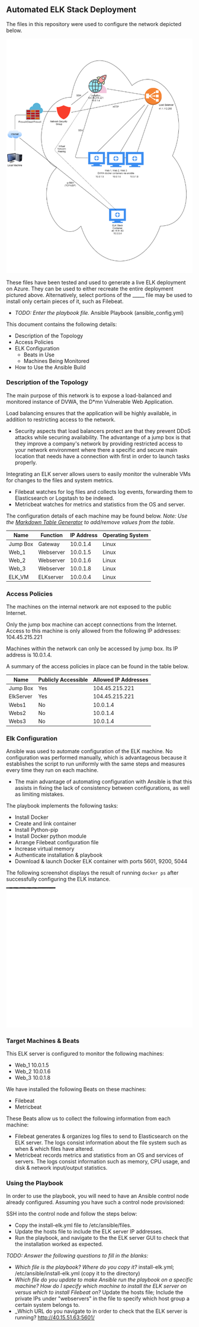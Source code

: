 ## Automated ELK Stack Deployment

The files in this repository were used to configure the network depicted below.

![TODO: Update the path with the name of your diagram](Diagrams/network_diagram.png)

These files have been tested and used to generate a live ELK deployment on Azure. They can be used to either recreate the entire deployment pictured above. Alternatively, select portions of the _____ file may be used to install only certain pieces of it, such as Filebeat.

  - _TODO: Enter the playbook file._
  Ansible Playbook (ansible_config.yml)

This document contains the following details:
- Description of the Topology
- Access Policies
- ELK Configuration
  - Beats in Use
  - Machines Being Monitored
- How to Use the Ansible Build


### Description of the Topology

The main purpose of this network is to expose a load-balanced and monitored instance of DVWA, the D*mn Vulnerable Web Application.

Load balancing ensures that the application will be highly available, in addition to restricting access to the network.
- Security aspects that load balancers protect are that they prevent DDoS attacks while securing availability. The advantange of a jump box is that they improve a company's network by providing restricted access to your network environment where there a specific and secure main location that needs have a connection with first in order to launch tasks properly.   

Integrating an ELK server allows users to easily monitor the vulnerable VMs for changes to the files and system metrics.
- Filebeat watches for log files and collects log events, forwarding them to Elasticsearch or Logstash to be indexed.
- Metricbeat watches for metrics and statistics from the OS and server.

The configuration details of each machine may be found below.
_Note: Use the [Markdown Table Generator](http://www.tablesgenerator.com/markdown_tables) to add/remove values from the table_.

| Name     | Function | IP Address | Operating System |
|----------|----------|------------|------------------|
| Jump Box | Gateway  | 10.0.1.4   | Linux            |
| Web_1    | Webserver| 10.0.1.5   | Linux            |
| Web_2    | Webserver| 10.0.1.6   | Linux            |
| Web_3    | Webserver| 10.0.1.8   | Linux            |
| ELK_VM   | ELKserver| 10.0.0.4   | Linux            |

### Access Policies

The machines on the internal network are not exposed to the public Internet. 

Only the jump box machine can accept connections from the Internet. Access to this machine is only allowed from the following IP addresses: 104.45.215.221


Machines within the network can only be accessed by jump box. Its IP address is 10.0.1.4.


A summary of the access policies in place can be found in the table below.

| Name     | Publicly Accessible | Allowed IP Addresses |
|----------|---------------------|----------------------|
| Jump Box | Yes                 | 104.45.215.221       |
| ElkServer| Yes                 | 104.45.215.221       |
| Webs1    | No                  | 10.0.1.4             |
| Webs2    | No                  | 10.0.1.4             |
| Webs3    | No                  | 10.0.1.4             |
### Elk Configuration

Ansible was used to automate configuration of the ELK machine. No configuration was performed manually, which is advantageous because it establishes the script to run uniformly with the same steps and measures every time they run on each machine.
- The main advantage of automating configuration with Ansible is that this assists in fixing the lack of consistency between configurations, as well as limiting mistakes.

The playbook implements the following tasks:
- Install Docker
- Create and link container
- Install Python-pip
- Install Docker python module
- Arrange Filebeat configuration file
- Increase virtual memory
- Authenticate installation & playbook 
- Download & launch Docker ELK container with ports 5601, 9200, 5044 

The following screenshot displays the result of running `docker ps` after successfully configuring the ELK instance.

![TODO: Update the path with the name of your screenshot of docker ps output](Diagrams/docker_ps_output.png)

### Target Machines & Beats
This ELK server is configured to monitor the following machines:
- Web_1 10.0.1.5
- Web_2 10.0.1.6
- Web_3 10.0.1.8

We have installed the following Beats on these machines:
- Filebeat
- Metricbeat

These Beats allow us to collect the following information from each machine:
- Filebeat generates & organizes log files to send to Elasticsearch on the ELK server. The logs consist information about the file system such as when & which files have altered.
- Metricbeat records metrics and statistics from an OS and services of servers. The logs consist information such as memory, CPU usage, and disk & network input/output statistics. 

### Using the Playbook
In order to use the playbook, you will need to have an Ansible control node already configured. Assuming you have such a control node provisioned: 

SSH into the control node and follow the steps below:
- Copy the install-elk.yml file to /etc/ansible/files.
- Update the hosts file to include the ELK server IP addresses.
- Run the playbook, and navigate to the the ELK server GUI to check that the installation worked as expected.

_TODO: Answer the following questions to fill in the blanks:_
- _Which file is the playbook? Where do you copy it?_ install-elk.yml; /etc/ansible/install-elk.yml (copy it to the directory)
- _Which file do you update to make Ansible run the playbook on a specific machine? How do I specify which machine to install the ELK server on versus which to install Filebeat on?_ Update the hosts file; Include the private IPs under "webservers" in the file to specify which host group a certain system belongs to.
- _Which URL do you navigate to in order to check that the ELK server is running? http://40.15.51.63:5601/

